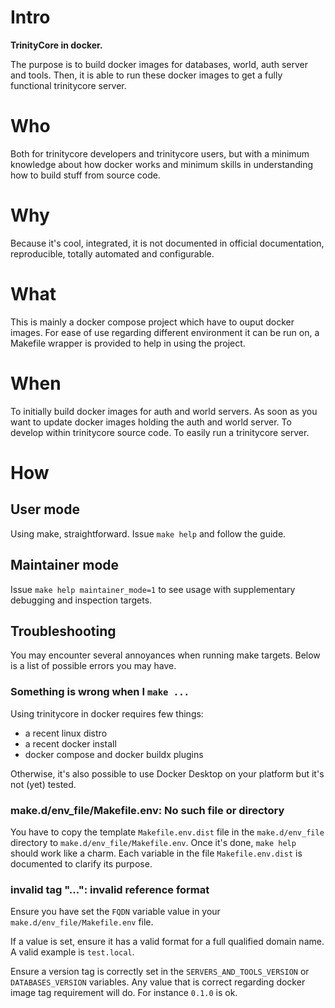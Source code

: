 # Intro

**TrinityCore in docker.**

The purpose is to build docker images for databases, world, auth server and
tools.
Then, it is able to run these docker images to get a fully functional
trinitycore server.

# Who

Both for trinitycore developers and trinitycore users, but with a minimum
knowledge about how docker works and minimum skills in understanding how to
build stuff from source code.

# Why

Because it's cool, integrated, it is not documented in official documentation,
reproducible, totally automated and configurable.

# What

This is mainly a docker compose project which have to ouput docker images.
For ease of use regarding different environment it can be run on, a Makefile
wrapper is provided to help in using the project.

# When

To initially build docker images for auth and world servers.
As soon as you want to update docker images holding the auth and world server.
To develop within trinitycore source code.
To easily run a trinitycore server.

# How

## User mode

Using make, straightforward.
Issue `make help` and follow the guide.

## Maintainer mode

Issue `make help maintainer_mode=1` to see usage with supplementary debugging
and inspection targets.

## Troubleshooting

You may encounter several annoyances when running make targets. Below is a list
of possible errors you may have.

### Something is wrong when I `make ...`

Using trinitycore in docker requires few things:

- a recent linux distro
- a recent docker install
- docker compose and docker buildx plugins

Otherwise, it's also possible to use Docker Desktop on your platform but it's
not (yet) tested.

### make.d/env_file/Makefile.env: No such file or directory

You have to copy the template `Makefile.env.dist` file in the `make.d/env_file`
directory to `make.d/env_file/Makefile.env`. Once it's done, `make help` should
work like a charm.
Each variable in the file `Makefile.env.dist` is documented to clarify its
purpose.

### invalid tag "...": invalid reference format

Ensure you have set the `FQDN` variable value in your
`make.d/env_file/Makefile.env` file.

If a value is set, ensure it has a valid
format for a full qualified domain name. A valid example is `test.local`.

Ensure a version tag is correctly set in the `SERVERS_AND_TOOLS_VERSION` or
`DATABASES_VERSION` variables.
Any value that is correct regarding docker image tag requirement will do.
For instance `0.1.0` is ok.
